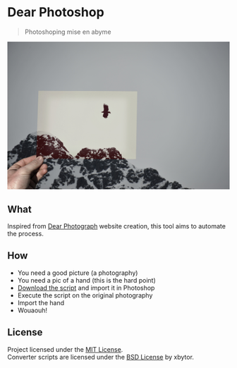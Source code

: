 # Dear Photoshop

> Photoshoping mise en abyme

![example](assets/result_1.jpg)

## What

Inspired from [Dear Photograph](http://dearphotograph.com/) website creation, this tool aims to automate
the process.

## How

* You need a good picture (a photography)
* You need a pic of a hand (this is the hard point)
* [Download the script](https://raw.githubusercontent.com/LeoColomb/DearPhotoshop/master/src/DearPhotoshop.atn) and import it in Photoshop
* Execute the script on the original photography
* Import the hand
* Wouaouh!

## License

Project licensed under the [MIT License](LICENSE).  
Converter scripts are licensed under the [BSD License](http://ps-scripts.cvs.sourceforge.net/viewvc/ps-scripts/xtools/LICENSE) by xbytor.
